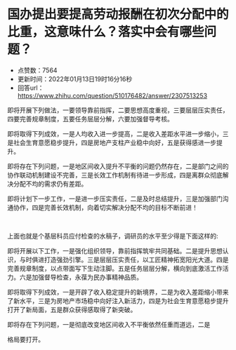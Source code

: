 # 国办提出要提高劳动报酬在初次分配中的比重，这意味什么？落实中会有哪些问题？
- 点赞数：7564
- 更新时间：2022年01月13日19时16分16秒
- 回答url：https://www.zhihu.com/question/510176482/answer/2307513253
<body>
 <p data-pid="zvp9PZOy">即将开展下列做法，一要领导靠前指挥，二要思想高度重视，三要层层压实责任，四要完善规章制度，五要任务层层分解，六要加强督导考核。</p>
 <p data-pid="SaGsV1e9">即将取得下列成效，一是人均收入进一步提高，二是收入差距水平进一步缩小，三是社会生育意愿稳步提升，四是房地产支柱产业稳中向好，五是获得感进一步提升。</p>
 <p data-pid="_Q2CZLk3">即将存在下列问题，一是地区间收入提升不平衡的问题仍然存在，二是部门之间的协作联动机制建设不完善，三是长效工作机制有待进一步形成，四是离群众彻底解决分配不均的需求仍有差距。</p>
 <p data-pid="CHjgX8Ei">即将计划下一步工作，一是进一步压实责任，二是及时总结提升，三是加强部门沟通协作，四是完善长效机制，向着切实解决分配不均的目标不断前进！</p>
 <p class="ztext-empty-paragraph"><br></p>
 <p data-pid="1ao06KyM">上面也就是个基层科员应付检查的水稿子，调研员的水平至少得是下面这样的:</p>
 <p data-pid="7vBrjp3P">即将开展以下工作，一是强化组织领导，靠前指挥筑牢共同基础。二是提升思想认识，与时俱进打造强劲引擎。三是层层压实责任，以工匠精神拓宽阳光大道。四是完善规章制度，以点带面写下生动注脚。五是任务层层分解，横向到底激活工作活力。六是加强督导检查，永葆为民办事精神品质。</p>
 <p data-pid="ptew9Jon">即将取得下列成效，一是开辟了收入稳定提升的新境界，二是为收入差距缩小带来了新水平，三是为房地产市场稳中向好注入新活力，四是为社会生育意愿稳步提升打开了新局面，五是群众获得感取得了新突破。</p>
 <p data-pid="wIqIdn_v">即将存在下列问题，一是彻底改变地区间收入不平衡依然任重而道远，二是</p>
 <p data-pid="6AaAhhV-">格局要打开。</p>
</body>
